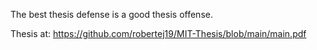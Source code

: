 The best thesis defense is a good thesis offense.

Thesis at: https://github.com/robertej19/MIT-Thesis/blob/main/main.pdf
